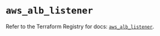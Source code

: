 # `aws_alb_listener`

Refer to the Terraform Registry for docs: [`aws_alb_listener`](https://registry.terraform.io/providers/hashicorp/aws/5.51.1/docs/resources/alb_listener).

